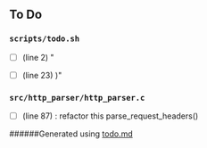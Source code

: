 ## To Do
### ``scripts/todo.sh``
- [ ] (line 2) "

- [ ] (line 23) )"


### ``src/http_parser/http_parser.c``
- [ ] (line 87) : refactor this parse_request_headers()

######Generated using [todo.md](https://github.com/charlesthomas/todo.md)

